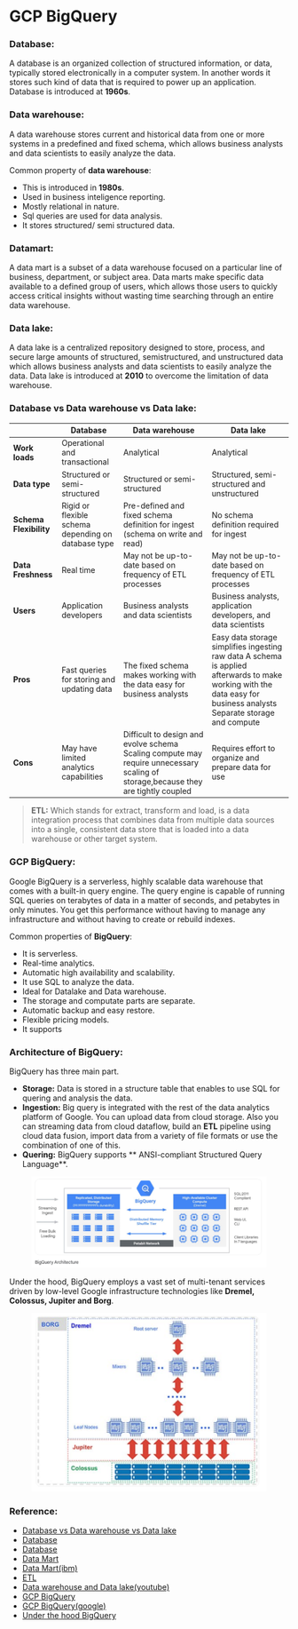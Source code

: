# GCP BigQuery

### Database:

A database is an organized collection of structured information, or data, typically stored electronically in a computer system. In another words
it stores such kind of data that is required to power up an application. Database is introduced at **1960s**.

### Data warehouse:

A data warehouse stores current and historical data from one or more systems in a predefined and fixed schema, which allows business analysts and data scientists to easily analyze the data.

Common property of **data warehouse**: 

* This is introduced in **1980s**.
* Used in business inteligence reporting.
* Mostly relational in nature.
* Sql queries are used for data analysis.
* It stores structured/ semi structured data.

### Datamart:

A data mart is a subset of a data warehouse focused on a particular line of business, department, or subject area. Data marts make specific data available to a defined group of users, which allows those users to quickly access critical insights without wasting time searching through an entire data warehouse.

### Data lake:

A data lake is a centralized repository designed to store, process, and secure large amounts of structured, semistructured, and unstructured data which allows business analysts and data scientists to easily analyze the data. Data lake is introduced at **2010** to overcome the limitation of data warehouse.

### Database vs Data warehouse vs Data lake:

|          |Database | Data warehouse | Data lake|
|----------|---------|----------------|----------|
|**Work loads**| Operational and transactional | Analytical | Analytical|
|**Data type**| Structured or semi-structured| Structured or semi-structured | Structured, semi-structured and unstructured |
|**Schema Flexibility**| Rigid or flexible schema depending on database type | Pre-defined and fixed schema definition for ingest (schema on write and read)| No schema definition required for ingest|
|**Data Freshness** | Real time| May not be up-to-date based on frequency of ETL processes| May not be up-to-date based on frequency of ETL processes|
|**Users**| Application developers | Business analysts and data scientists| Business analysts, application developers, and data scientists|
|**Pros**| Fast queries for storing and updating data | The fixed schema makes working with the data easy for business analysts | Easy data storage simplifies ingesting raw data A schema is applied afterwards to make working with the data easy for business analysts Separate storage and compute|
|**Cons**| May have limited analytics capabilities | Difficult to design and evolve schema Scaling compute may require unnecessary scaling of storage,because they are tightly coupled | Requires effort to organize and prepare data for use|

> **ETL:** Which stands for extract, transform and load, is a data integration process that combines data from multiple data sources into a single, consistent data store that is loaded into a data warehouse or other target system.

### GCP BigQuery:

Google BigQuery is a serverless, highly scalable data warehouse that comes with a built-in query engine. The query engine is capable of running SQL queries on terabytes of data in a matter of seconds, and petabytes in only minutes. You get this performance without having to manage any infrastructure and without having to create or rebuild indexes.

Common properties of **BigQuery**:

* It is serverless.
* Real-time analytics.
* Automatic high availability and scalability.
* It use SQL to analyze the data.
* Ideal for Datalake and Data warehouse.
* The storage and computate parts are separate.
* Automatic backup and easy restore.
* Flexible pricing models.
* It supports 

### Architecture of BigQuery:

BigQuery has three main part.

* **Storage:** Data is stored in a structure table that enables to use SQL for quering and analysis the data. 
* **Ingestion:** Big query is integrated with the rest of the data analytics platform of  Google. You can upload data from cloud storage. Also you can streaming data from cloud dataflow, build an **ETL** pipeline using cloud data fusion, import data from a variety of file formats or use the combination of one of this.
* **Quering:** BigQuery supports ** ANSI-compliant Structured Query Language**.

<figure><img src="../.gitbook/assets/gcp_big_query.png" alt=""><figcaption></figcaption></figure>

Under the hood, BigQuery employs a vast set of multi-tenant services driven by low-level Google infrastructure technologies like **Dremel, Colossus, Jupiter and Borg**.

[<figure><img src="../.gitbook/assets/under_the_hood_big_query.png" alt=""><figcaption></figcaption></figure>](https://cloud.google.com/blog/products/bigquery/bigquery-under-the-hood)

### Reference:

* [Database vs Data warehouse vs Data lake](https://www.mongodb.com/databases/data-lake-vs-data-warehouse-vs-database#:~:text=A%20database%20stores%20the%20current,to%20easily%20analyze%20the%20data.)
* [Database](https://www.oracle.com/database/what-is-database/)
* [Database](https://www.oracle.com/database/what-is-database/)
* [Data Mart](https://www.oracle.com/autonomous-database/what-is-data-mart/)
* [Data Mart(ibm)](https://www.ibm.com/cloud/learn/data-mart#:~:text=A%20data%20mart%20is%20a,through%20an%20entire%20data%20warehouse.)
* [ETL](https://www.ibm.com/cloud/learn/etl#:~:text=ETL%2C%20which%20stands%20for%20extract,warehouse%20or%20other%20target%20system.)
* [Data warehouse and Data lake(youtube)](https://www.youtube.com/watch?v=Mk6DazkDWoA)
* [GCP BigQuery](https://www.oreilly.com/library/view/google-bigquery-the/9781492044451/ch01.html)
* [GCP BigQuery(google)](https://cloud.google.com/blog/products/data-analytics/new-blog-series-bigquery-explained-overview)
* [Under the hood BigQuery](https://cloud.google.com/blog/products/bigquery/bigquery-under-the-hood)
